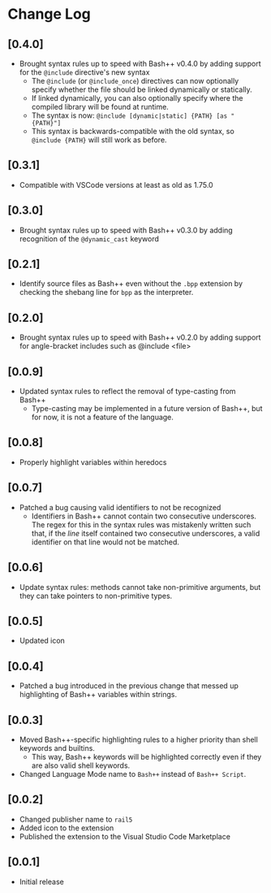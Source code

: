 # Change Log

## [0.4.0]

- Brought syntax rules up to speed with Bash++ v0.4.0 by adding support for the `@include` directive's new syntax
  - The `@include` (or `@include_once`) directives can now optionally specify whether the file should be linked dynamically or statically.
  - If linked dynamically, you can also optionally specify where the compiled library will be found at runtime.
  - The syntax is now: `@include [dynamic|static] {PATH} [as "{PATH}"]`
  - This syntax is backwards-compatible with the old syntax, so `@include {PATH}` will still work as before.

## [0.3.1]

- Compatible with VSCode versions at least as old as 1.75.0

## [0.3.0]

- Brought syntax rules up to speed with Bash++ v0.3.0 by adding recognition of the `@dynamic_cast` keyword

## [0.2.1]

- Identify source files as Bash++ even without the `.bpp` extension by checking the shebang line for `bpp` as the interpreter.

## [0.2.0]

- Brought syntax rules up to speed with Bash++ v0.2.0 by adding support for angle-bracket includes such as @include &lt;file&gt;

## [0.0.9]

- Updated syntax rules to reflect the removal of type-casting from Bash++
  - Type-casting may be implemented in a future version of Bash++, but for now, it is not a feature of the language.

## [0.0.8]

- Properly highlight variables within heredocs

## [0.0.7]

- Patched a bug causing valid identifiers to not be recognized
  - Identifiers in Bash++ cannot contain two consecutive underscores. The regex for this in the syntax rules was mistakenly written such that, if the *line* itself contained two consecutive underscores, a valid identifier on that line would not be matched.

## [0.0.6]

- Update syntax rules: methods cannot take non-primitive arguments, but they can take pointers to non-primitive types.

## [0.0.5]

- Updated icon

## [0.0.4]

- Patched a bug introduced in the previous change that messed up highlighting of Bash++ variables within strings.

## [0.0.3]

- Moved Bash++-specific highlighting rules to a higher priority than shell keywords and builtins.
  - This way, Bash++ keywords will be highlighted correctly even if they are also valid shell keywords.
- Changed Language Mode name to `Bash++` instead of `Bash++ Script`.

## [0.0.2]

- Changed publisher name to `rail5`
- Added icon to the extension
- Published the extension to the Visual Studio Code Marketplace

## [0.0.1]

- Initial release
